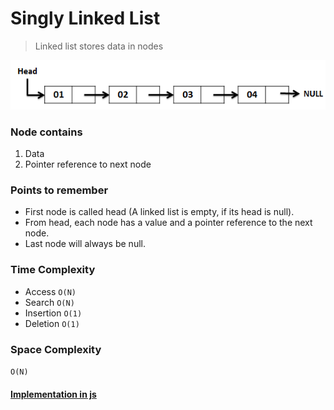 # Singly Linked List

> Linked list stores data in nodes

![singly linked list](./images/singly-linked-list.png)

### Node contains

1. Data
2. Pointer reference to next node

### Points to remember

- First node is called head (A linked list is empty, if its head is null).
- From head, each node has a value and a pointer reference to the next node.
- Last node will always be null.

### Time Complexity

- Access `O(N)`
- Search `O(N)`
- Insertion `O(1)`
- Deletion `O(1)`

### Space Complexity

`O(N)`

#### <a href="./singly_linked_list.js" target="_blank">Implementation in js</a>
